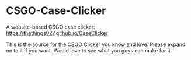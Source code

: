 # CSGO-Case-Clicker
A website-based CSGO case clicker: https://thethings027.github.io/CaseClicker

This is the source for the CSGO Clicker you know and love. Please expand on to it if you want. Would love to see what you guys can make for it.

